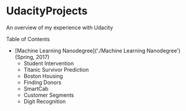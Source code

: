 # UdacityProjects
An overview of my experience with Udacity

Table of Contents
* [Machine Learning Nanodegree]('./Machine Learning Nanodegree') (Spring, 2017)
    * Student Intervention
    * Titanic Survivor Prediction
    * Boston Housing
    * Finding Donors
    * SmartCab
    * Customer Segments
    * Digit Recognition

    
